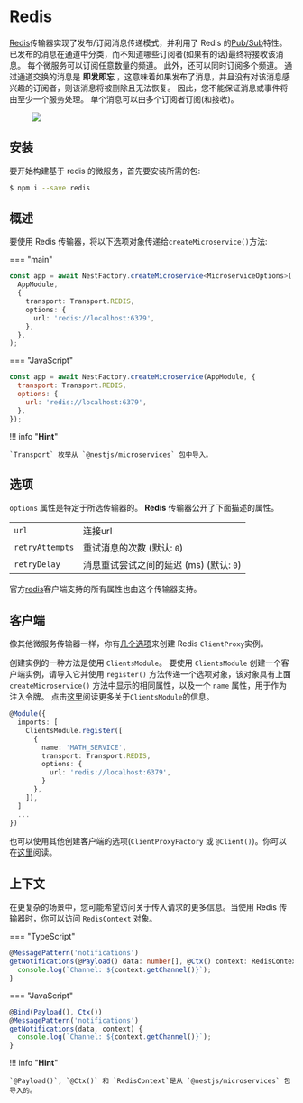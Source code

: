 # Redis

[Redis](https://redis.io/)传输器实现了发布/订阅消息传递模式，并利用了 Redis 的[Pub/Sub](https://redis.io/topics/pubsub)特性。
已发布的消息在通道中分类，而不知道哪些订阅者(如果有的话)最终将接收该消息。
每个微服务可以订阅任意数量的频道。
此外，还可以同时订阅多个频道。
通过通道交换的消息是 **即发即忘** ，这意味着如果发布了消息，并且没有对该消息感兴趣的订阅者，则该消息将被删除且无法恢复。
因此，您不能保证消息或事件将由至少一个服务处理。
单个消息可以由多个订阅者订阅(和接收)。

<figure><img src="/assets/Redis_1.png" /></figure>

## 安装

要开始构建基于 redis 的微服务，首先要安装所需的包:

```bash
$ npm i --save redis
```

## 概述

要使用 Redis 传输器，将以下选项对象传递给`createMicroservice()`方法:

=== "main"

```ts
const app = await NestFactory.createMicroservice<MicroserviceOptions>(
  AppModule,
  {
    transport: Transport.REDIS,
    options: {
      url: 'redis://localhost:6379',
    },
  },
);
```

=== "JavaScript"

```js
const app = await NestFactory.createMicroservice(AppModule, {
  transport: Transport.REDIS,
  options: {
    url: 'redis://localhost:6379',
  },
});
```

!!! info "**Hint**"

    `Transport` 枚举从 `@nestjs/microservices` 包中导入。

## 选项

`options` 属性是特定于所选传输器的。
**Redis** 传输器公开了下面描述的属性。

<table>
  <tr>
    <td><code>url</code></td>
    <td>连接url</td>
  </tr>
  <tr>
    <td><code>retryAttempts</code></td>
    <td>重试消息的次数 (默认: <code>0</code>)</td>
  </tr>
  <tr>
    <td><code>retryDelay</code></td>
    <td>消息重试尝试之间的延迟 (ms) (默认: <code>0</code>)</td>
  </tr>
</table>

官方[redis](https://www.npmjs.com/package/redis#options-object-properties)客户端支持的所有属性也由这个传输器支持。

## 客户端

像其他微服务传输器一样，你有[几个选项](https://docs.nestjs.com/microservices/basics#client)来创建 Redis `ClientProxy`实例。

创建实例的一种方法是使用 `ClientsModule`。
要使用 `ClientsModule` 创建一个客户端实例，请导入它并使用 `register()` 方法传递一个选项对象，该对象具有上面 `createMicroservice()` 方法中显示的相同属性，以及一个 `name` 属性，用于作为注入令牌。
点击[这里](https://docs.nestjs.com/microservices/basics#client)阅读更多关于`ClientsModule`的信息。

```typescript
@Module({
  imports: [
    ClientsModule.register([
      {
        name: 'MATH_SERVICE',
        transport: Transport.REDIS,
        options: {
          url: 'redis://localhost:6379',
        }
      },
    ]),
  ]
  ...
})
```

也可以使用其他创建客户端的选项(`ClientProxyFactory` 或 `@Client()`)。你可以在[这里](https://docs.nestjs.com/microservices/basics#client)阅读。

## 上下文

在更复杂的场景中，您可能希望访问关于传入请求的更多信息。当使用 Redis 传输器时，你可以访问 `RedisContext` 对象。

=== "TypeScript"

```ts
@MessagePattern('notifications')
getNotifications(@Payload() data: number[], @Ctx() context: RedisContext) {
  console.log(`Channel: ${context.getChannel()}`);
}
```

=== "JavaScript"

```js
@Bind(Payload(), Ctx())
@MessagePattern('notifications')
getNotifications(data, context) {
  console.log(`Channel: ${context.getChannel()}`);
}
```

!!! info "**Hint**"

    `@Payload()`, `@Ctx()` 和 `RedisContext`是从 `@nestjs/microservices` 包导入的。
